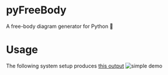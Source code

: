 # pyFreeBody
A free-body diagram generator for Python 🔲

# Usage
The following system setup produces [this output](./examples/simple.out.png)
![simple demo](./examples/simple.png)

